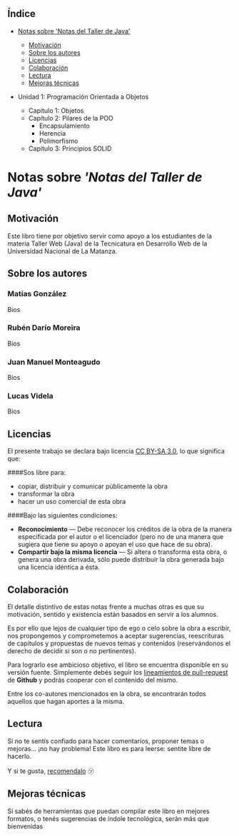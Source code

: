 ## Índice

* [Notas sobre 'Notas del Taller de Java'](#notas)
    * [Motivación](#motivacion)
    * [Sobre los autores](#about)
    * [Licencias](#licencias)
    * [Colaboración](#colaboracion)
    * [Lectura](#lectura)
    * [Mejoras técnicas](#mejoras)

* Unidad 1: Programación Orientada a Objetos
    * Capítulo 1: Objetos
    * Capítulo 2: Pilares de la POO
        * Encapsulamiento
        * Herencia
        * Polimorfismo
    * Capítulo 3: Principios SOLID


# <a name="notas"/>Notas sobre *'Notas del Taller de Java'*

## <a name="motivacion"/>Motivación
Este libro tiene por objetivo servir como apoyo a los estudiantes de la materia Taller Web (Java) de la Tecnicatura en Desarrollo Web de la Universidad Nacional de La Matanza.

## <a name="about"/>Sobre los autores

### Matías González
Bios

### Rubén Darío Moreira
Bios

### Juan Manuel Monteagudo
Bios

### Lucas Videla
Bios

## <a name="licencias"/>Licencias
El presente trabajo se declara bajo licencia [CC BY-SA 3.0](http://creativecommons.org/licenses/by-sa/3.0/es/), lo que significa que:

####Sos libre para:

* copiar, distribuir y comunicar públicamente la obra
* transformar la obra
* hacer un uso comercial de esta obra

####Bajo las siguientes condiciones:

* **Reconocimiento** — Debe reconocer los créditos de la obra de la manera especificada por el autor o el licenciador (pero no de una manera que sugiera que tiene su apoyo o apoyan el uso que hace de su obra).
* **Compartir bajo la misma licencia** — Si altera o transforma esta obra, o genera una obra derivada, sólo puede distribuir la obra generada bajo una licencia idéntica a ésta.

## <a name="colaboracion"/>Colaboración
El detalle distintivo de estas notas frente a muchas otras es que su motivación, sentido y existencia están basados en servir a los alumnos.

Es por ello que lejos de cualquier tipo de ego o celo sobre la obra a escribir, nos propongemos y comprometemos a aceptar sugerencias, reescrituras de capítulos y propuestas de nuevos temas y contenidos (reservándonos el derecho de decidir si son o no pertinentes).

Para lograrlo ese ambicioso objetivo, el libro se encuentra disponible  en su versión fuente. Simplemente debés seguir los [lineamientos de pull-request](https://help.github.com/articles/using-pull-requests) de **Github** y podrás cooperar con el contenido del mismo.

Entre los co-autores mencionados en la obra, se encontrarán todos aquellos que hagan aportes a la misma.

## <a name="lectura"/>Lectura
Si no te sentís confiado para hacer comentarios, proponer temas o mejoras... ¡no hay problema! Este libro es para leerse: sentite libre de hacerlo.

Y si te gusta, [recomendalo](https://twitter.com/intent/tweet?text=%22Conjuros+modernos%22%2C+un+libro+de+programaci%C3%B3n+abierto+y+colaborativo+para+estudiantes+%2Fcc+%40luke_ar) ㋡

## <a name="mejoras"/>Mejoras técnicas
Si sabés de herramientas que puedan compilar este libro en mejores formatos, o tenés sugerencias de índole tecnológica, serán más que bienvenidas